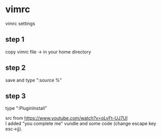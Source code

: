 # vimrc
vimrc settings

## step 1
copy vimrc file -> in your home directory

## step 2
save and type ":source %"

## step 3
type ":PluginInstall"


src from https://www.youtube.com/watch?v=oLvFt-UJ7UI    
I added "you complete me" vundle and some code (change escape key esc->jj).
